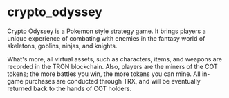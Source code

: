 # crypto_odyssey

Crypto Odyssey is a Pokemon style strategy game. It brings players a unique experience of combating with enemies in the fantasy world of skeletons, goblins, ninjas, and knights.

What's more, all virtual assets, such as characters, items, and weapons are recorded in the TRON blockchain. Also, players are the miners of the COT tokens; the more battles you win, the more tokens you can mine. All in-game purchases are conducted through TRX, and will be eventually returned back to the hands of COT holders. 
